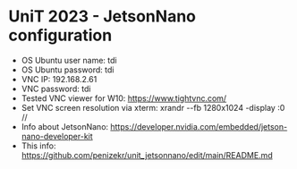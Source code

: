 # UniT 2023 - JetsonNano configuration  

- OS Ubuntu user name: tdi  
- OS Ubuntu password: tdi  
- VNC IP: 192.168.2.61   
- VNC password: tdi 
- Tested VNC viewer for W10: https://www.tightvnc.com/    
- Set VNC screen resolution via xterm: xrandr --fb 1280x1024 -display :0  
//   
- Info about JetsonNano: https://developer.nvidia.com/embedded/jetson-nano-developer-kit  
- This info: https://github.com/penizekr/unit_jetsonnano/edit/main/README.md
